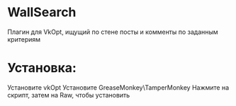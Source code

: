 WallSearch 
===================
Плагин для VkOpt, ищущий по стене посты и комменты по заданным критериям

Установка:
===================
Установите vkOpt
Установите GreaseMonkey\TamperMonkey
Нажмите на скрипт, затем на Raw, чтобы установить

